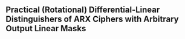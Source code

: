 ## Practical (Rotational) Differential-Linear Distinguishers of ARX Ciphers with Arbitrary Output Linear Masks

